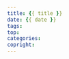 ```yaml
---
title: {{ title }}
date: {{ date }}
tags:
top:
categories:
copright:
---
```

<!-- 已经写好的文章在对应的md文件头部添加top：{number}即可 数值越大优先级越高 -->